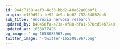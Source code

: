 ```yaml
---
id: 944c7150-aef3-4c33-bbd2-48a62a00b0f1
origin: e159d92a-fe92-4e9a-bc62-752a54052db8
sub_title: 'Anorexia nervosa research'
updated_by: b40458fa-e73a-4f88-bfa1-570cd54b72e0
updated_at: 1653077426
og_image: '-og-1653085967.png'
twitter_image: '-twitter-1653085967.png'
---
```

